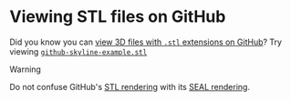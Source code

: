 # Viewing STL files on GitHub

Did you know you can [view 3D files with `.stl` extensions on GitHub](https://docs.github.com/en/repositories/working-with-files/using-files/working-with-non-code-files#3d-file-viewer)? Try viewing [`github-skyline-example.stl`](https://docs.github.com/en/repositories/working-with-files/using-files/working-with-non-code-files#3d-file-viewer)

> [!WARNING]  
> Do not confuse GitHub's [STL rendering](https://docs.github.com/en/repositories/working-with-files/using-files/working-with-non-code-files#3d-file-viewer) with its [SEAL rendering](https://github.com/leereilly/SEAL-renderer/blob/master/seal.gif).
